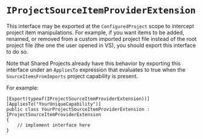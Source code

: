 `IProjectSourceItemProviderExtension`
=====================================

This interface may be exported at the `ConfiguredProject` scope to intercept
project item manipulations. For example, if you want items to be added,
renamed, or removed from a custom imported project file instead of the
root project file (the one the user opened in VS), you should export this
interface to do so.

Note that Shared Projects already have this behavior by exporting this
interface under an `AppliesTo` expression that evaluates to true when the
`SourceItemsFromImports` project capability is present.

For example:

    [Export(typeof(IProjectSourceItemProviderExtension))]
    [AppliesTo("YourUniqueCapability")]
    public class YourProjectSourceItemProviderExtension : IProjectSourceItemProviderExtension
    {
        // implement interface here
    }
